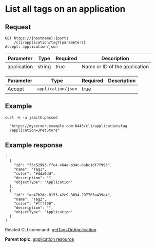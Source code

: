 # List all tags on an application

## Request

```
GET https://{hostname}:{port}
    /cli/application/tag?{parameters}
Accept: application/json

```

|Parameter|Type|Required|Description|
|---------|----|--------|-----------|
|application|string|true|Name or ID of the application|

|Parameter|Type|Required|Description|
|---------|----|--------|-----------|
|Accept|`application/json`|true| |

## Example

```
curl -k -u jsmith:passwd 
   
  "https://myserver.example.com:8443/cli/application/tag
  ?application=JPetStore"
```

## Example response

```
[
  {
    "id": "f3c52993-ffe4-464a-b34c-0abc1df7f995",
    "name": "Tag1",
    "color": "#dda0dd",
    "description": "",
    "objectType": "Application"
  },
  {
    "id": "ae47b2dc-8153-42c9-8094-207703a439e4",
    "name": "Tag2",
    "color": "#ffff00",
    "description": "",
    "objectType": "Application"
  }
]
```

Related CLI command: [getTagsOnApplication](udclient_gettagsonapplication.md).

**Parent topic:** [application resource](../../com.ibm.udeploy.api.doc/topics/rest_cli_application.md)


